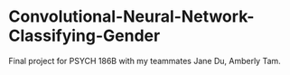 # Convolutional-Neural-Network-Classifying-Gender

Final project for PSYCH 186B with my teammates Jane Du, Amberly Tam.
